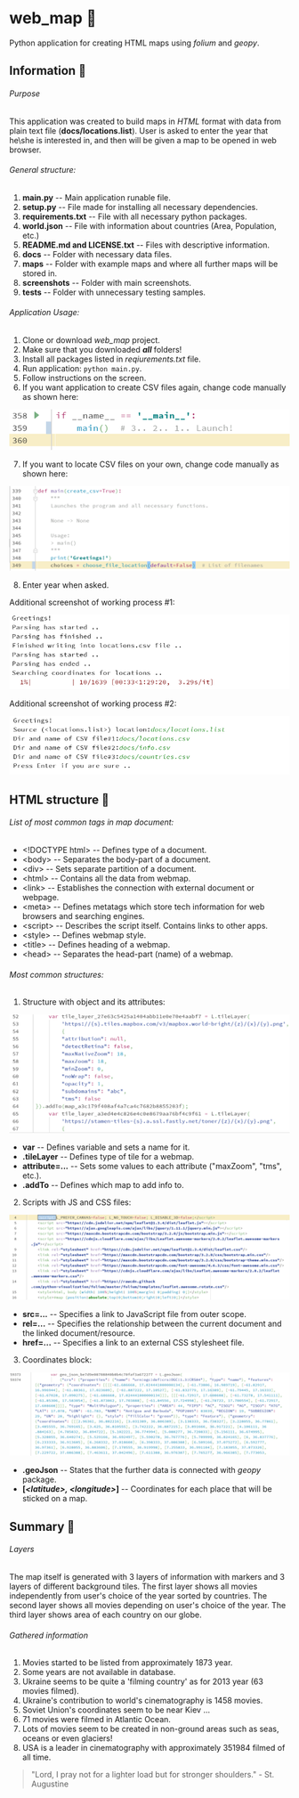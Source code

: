 # web_map   :honeybee:
Python application for creating HTML maps using _folium_ and _geopy_.

## Information  :dog:
###### Purpose
This application was created to build maps in _HTML_ format with data from plain text file (__docs/locations.list__).
User is asked to enter the year that he\she is interested in, and then will be given a map to be opened in web browser.

###### General structure:
1. __main.py__ -- Main application runable file.
2. __setup.py__ -- File made for installing all necessary dependencies.
3. __requirements.txt__ -- File with all necessary python packages.
4. __world.json__ -- File with information about countries (Area, Population, etc.)
5. __README.md and LICENSE.txt__ -- Files with descriptive information.
6. __docs__ -- Folder with necessary data files.
7. __maps__ -- Folder with example maps and where all further maps will be stored in.
8. __screenshots__ -- Folder with main screenshots.
9. __tests__ -- Folder with unnecessary testing samples.

###### Application Usage:
1. Clone or download _web\_map_ project.
2. Make sure that you downloaded ___all___ folders!
3. Install all packages listed in _reqiurements.txt_ file.
4. Run application: `python main.py`.
5. Follow instructions on the screen.
6. If you want application to create CSV files again, change code manually as shown here:

![S7](/screenshots/screenshot_7.png)

7. If you want to locate CSV files on your own, change code manually as shown here:

![S8](/screenshots/screenshot_8.png)

8. Enter year when asked.

Additional screenshot of working process #1:

![S1](/screenshots/screenshot_1.png)

Additional screenshot of working process #2:

![S2](/screenshots/screenshot_2.png)

## HTML structure  :panda_face:
###### List of most common tags in map document:
- \<!DOCTYPE html\> -- Defines type of a document.
- \<body\> -- Separates the body-part of a document.
- \<div\> -- Sets separate partition of a document.
- \<html\> -- Contains all the data from webmap.
- \<link\> -- Establishes the connection with external document or webpage.
- \<meta\> -- Defines metatags which store tech information for web browsers and searching engines.
- \<script\> -- Describes the script itself. Contains links to other apps.
- \<style\> -- Defines webmap style.
- \<title\> -- Defines heading of a webmap.
- \<head\> -- Separates the head-part (name) of a webmap.
###### Most common structures:
1. Structure with object and its attributes:

![S3](/screenshots/screenshot_3.png)

- __var__ -- Defines variable and sets a name for it.
- __.tileLayer__ -- Defines type of tile for a webmap.
- __attribute=...__ -- Sets some values to each attribute ("maxZoom", "tms", etc.).
- __.addTo__ -- Defines which map to add info to.
2. Scripts with JS and CSS files:

![S4](/screenshots/screenshot_4.png)

- __src=...__ -- Specifies a link to JavaScript file from outer scope.
- __rel=...__ -- Specifies the relationship between the current document and the linked document/resource.
- __href=...__ -- Specifies a link to an external CSS stylesheet file.
3. Coordinates block:

![S5](/screenshots/screenshot_5.png)

- __.geoJson__ -- States that the further data is connected with _geopy_ package.
- __[_\<latitude\>, \<longitude\>_]__ -- Coordinates for each place that will be sticked on a map.
## Summary  :octopus:
###### Layers
The map itself is generated with 3 layers of information with markers and 3 layers of different background tiles.
The first layer shows all movies independently from user's choice of the year sorted by countries.
The second layer shows all movies depending on user's choice of the year.
The third layer shows area of each country on our globe.
###### Gathered information
1. Movies started to be listed from approximately 1873 year.
2. Some years are not available in database.
3. Ukraine seems to be quite a 'filming country' as for 2013 year (63 movies filmed).
4. Ukraine's contribution to world's cinematography is 1458 movies.
5. Soviet Union's coordinates seem to be near Kiev ...
6. 71 movies were filmed in Atlantic Ocean.
7. Lots of movies seem to be created in non-ground areas such as seas, oceans or even glaciers!
8. USA is a leader in cinematography with approximately 351984 filmed of all time.

> "Lord, I pray not for a lighter load but for stronger shoulders." - St. Augustine
